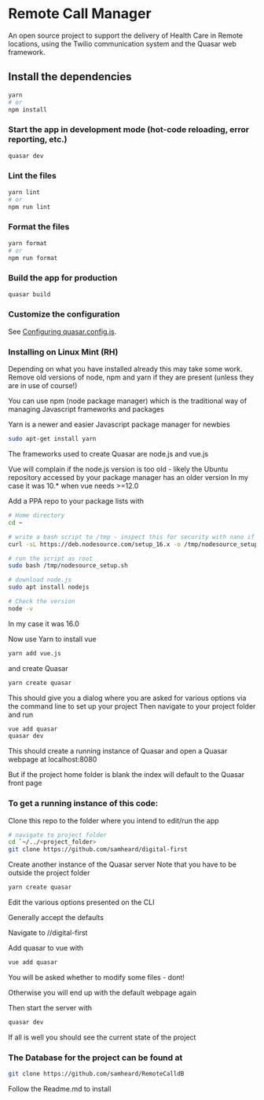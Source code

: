 
# Remote Call Manager 

An open source project to support the delivery of Health Care in Remote locations, using the Twilio communication system and the Quasar web framework.

## Install the dependencies
```bash
yarn
# or
npm install
```

### Start the app in development mode (hot-code reloading, error reporting, etc.)
```bash
quasar dev
```


### Lint the files
```bash
yarn lint
# or
npm run lint
```


### Format the files
```bash
yarn format
# or
npm run format
```



### Build the app for production
```bash
quasar build
```

### Customize the configuration
See [Configuring quasar.config.js](https://v2.quasar.dev/quasar-cli-webpack/quasar-config-js).


### Installing on Linux Mint (RH)
Depending on what you have installed already this may take some work.
Remove old versions of node, npm and yarn if they are present (unless they are in use of course!)

You can use npm (node package manager) which is the traditional way of managing Javascript frameworks and packages 

Yarn is a newer and easier Javascript package manager for newbies 
```bash
sudo apt-get install yarn
```
The frameworks used to create Quasar are node.js and vue.js

Vue will complain if the node.js version is too old - likely the Ubuntu repository accessed by your package manager has an older version 
In my case it was 10.* when vue needs >=12.0

Add a PPA repo to your package lists with 
```bash
# Home directory
cd ~
```
```bash
# write a bash script to /tmp - inspect this for security with nano if you wish 
curl -sL https://deb.nodesource.com/setup_16.x -o /tmp/nodesource_setup.sh
```
```bash
# run the script as root
sudo bash /tmp/nodesource_setup.sh
```
```bash
# download node.js 
sudo apt install nodejs
```
```bash
# Check the version 
node -v
```
In my case it was 16.0

Now use Yarn to install vue 
```bash 
yarn add vue.js 
```
and create Quasar 
```bash
yarn create quasar
```
This should give you a dialog where you are asked for various options via the command line to set up your project 
Then navigate to your project folder and run 
```bash
vue add quasar
quasar dev
```
This should create a running instance of Quasar and open a Quasar webpage at 
localhost:8080

But if the project home folder is blank the index will default to the Quasar front page 

### To get a running instance of this code:
Clone this repo to the folder where you intend to edit/run the app
```bash
# navigate to project folder 
cd `~/../<project_folder> 
git clone https://github.com/samheard/digital-first
```
Create another instance of the Quasar server 
Note that you have to be outside the project folder 
```bash
yarn create quasar
```
Edit the various options presented on the CLI 

Generally accept the defaults

Navigate to /<project folder>/digital-first
  
Add quasar to vue with 
```bash
vue add quasar
```
You will be asked whether to modify some files - dont!
  
Otherwise you will end up with the default webpage again 
  
Then start the server with
```bash
quasar dev
```
If all is well you should see the current state of the project 
### The Database for the project can be found at 
```bash
git clone https://github.com/samheard/RemoteCalldB
```
Follow the Readme.md to install 
